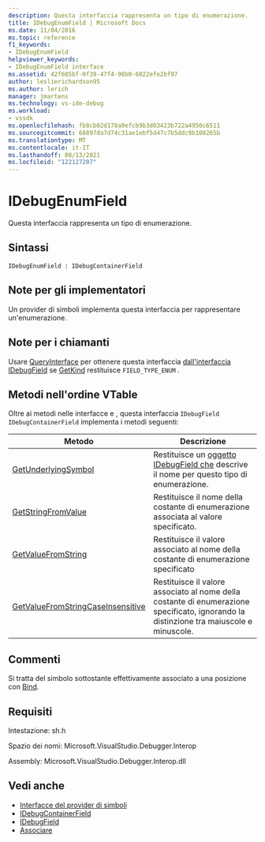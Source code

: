 ```yaml
---
description: Questa interfaccia rappresenta un tipo di enumerazione.
title: IDebugEnumField | Microsoft Docs
ms.date: 11/04/2016
ms.topic: reference
f1_keywords:
- IDebugEnumField
helpviewer_keywords:
- IDebugEnumField interface
ms.assetid: 42f685bf-0f39-47f4-98b0-6022efe2bf97
author: leslierichardson95
ms.author: lerich
manager: jmartens
ms.technology: vs-ide-debug
ms.workload:
- vssdk
ms.openlocfilehash: fb8cb02d178a9efcb9b3d03423b722a4950c6511
ms.sourcegitcommit: 68897da7d74c31ae1ebf5d47c7b5ddc9b108265b
ms.translationtype: MT
ms.contentlocale: it-IT
ms.lasthandoff: 08/13/2021
ms.locfileid: "122127207"
---
```

# <a name="idebugenumfield"></a>IDebugEnumField
Questa interfaccia rappresenta un tipo di enumerazione.

## <a name="syntax"></a>Sintassi

```
IDebugEnumField : IDebugContainerField
```

## <a name="notes-for-implementers"></a>Note per gli implementatori
 Un provider di simboli implementa questa interfaccia per rappresentare un'enumerazione.

## <a name="notes-for-callers"></a>Note per i chiamanti
 Usare [QueryInterface](/cpp/atl/queryinterface) per ottenere questa interfaccia [dall'interfaccia IDebugField](../../../extensibility/debugger/reference/idebugfield.md) se [GetKind](../../../extensibility/debugger/reference/idebugfield-getkind.md) restituisce `FIELD_TYPE_ENUM` .

## <a name="methods-in-vtable-order"></a>Metodi nell'ordine VTable
 Oltre ai metodi nelle interfacce e , questa interfaccia `IDebugField` `IDebugContainerField` implementa i metodi seguenti:

|Metodo|Descrizione|
|------------|-----------------|
|[GetUnderlyingSymbol](../../../extensibility/debugger/reference/idebugenumfield-getunderlyingsymbol.md)|Restituisce un [oggetto IDebugField che](../../../extensibility/debugger/reference/idebugfield.md) descrive il nome per questo tipo di enumerazione.|
|[GetStringFromValue](../../../extensibility/debugger/reference/idebugenumfield-getstringfromvalue.md)|Restituisce il nome della costante di enumerazione associata al valore specificato.|
|[GetValueFromString](../../../extensibility/debugger/reference/idebugenumfield-getvaluefromstring.md)|Restituisce il valore associato al nome della costante di enumerazione specificato|
|[GetValueFromStringCaseInsensitive](../../../extensibility/debugger/reference/idebugenumfield-getvaluefromstringcaseinsensitive.md)|Restituisce il valore associato al nome della costante di enumerazione specificato, ignorando la distinzione tra maiuscole e minuscole.|

## <a name="remarks"></a>Commenti
 Si tratta del simbolo sottostante effettivamente associato a una posizione con [Bind](../../../extensibility/debugger/reference/idebugbinder-bind.md).

## <a name="requirements"></a>Requisiti
 Intestazione: sh.h

 Spazio dei nomi: Microsoft.VisualStudio.Debugger.Interop

 Assembly: Microsoft.VisualStudio.Debugger.Interop.dll

## <a name="see-also"></a>Vedi anche
- [Interfacce del provider di simboli](../../../extensibility/debugger/reference/symbol-provider-interfaces.md)
- [IDebugContainerField](../../../extensibility/debugger/reference/idebugcontainerfield.md)
- [IDebugField](../../../extensibility/debugger/reference/idebugfield.md)
- [Associare](../../../extensibility/debugger/reference/idebugbinder-bind.md)
